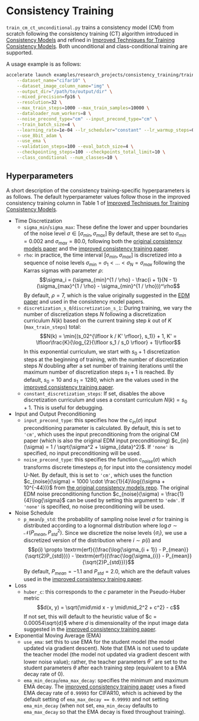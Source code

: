 # Consistency Training

`train_cm_ct_unconditional.py` trains a consistency model (CM) from scratch following the consistency training (CT) algorithm introduced in [Consistency Models](https://huggingface.co/papers/2303.01469) and refined in [Improved Techniques for Training Consistency Models](https://huggingface.co/papers/2310.14189). Both unconditional and class-conditional training are supported.

A usage example is as follows:

```bash
accelerate launch examples/research_projects/consistency_training/train_cm_ct_unconditional.py \
    --dataset_name="cifar10" \
    --dataset_image_column_name="img" \
    --output_dir="/path/to/output/dir" \
    --mixed_precision=fp16 \
    --resolution=32 \
    --max_train_steps=1000 --max_train_samples=10000 \
    --dataloader_num_workers=8 \
    --noise_precond_type="cm" --input_precond_type="cm" \
    --train_batch_size=4 \
    --learning_rate=1e-04 --lr_scheduler="constant" --lr_warmup_steps=0 \
    --use_8bit_adam \
    --use_ema \
    --validation_steps=100 --eval_batch_size=4 \
    --checkpointing_steps=100 --checkpoints_total_limit=10 \
    --class_conditional --num_classes=10 \
```

## Hyperparameters

A short description of the consistency training-specific hyperparameters is as follows. The default hyperparameter values follow those in the improved consistency training column in Table 1 of [Improved Techniques for Training Consistency Models](https://arxiv.org/abs/2310.14189).

- Time Discretization
    - `sigma_min`/`sigma_max`: These define the lower and upper boundaries of the noise level $\sigma \in [\sigma_{min}, \sigma_{max}]$ By default, these are set to $\sigma_{min} = 0.002$ and $\sigma_{max} = 80.0$, following both the [original consistency models paper](https://arxiv.org/abs/2303.01469) and the [improved consistency training paper](https://arxiv.org/abs/2310.14189).
    - `rho`: in practice, the time interval $[\sigma_{min}, \sigma_{max}]$ is discretized into a sequence of noise levels $\sigma_{min} = \sigma_1 < \ldots < \sigma_{N} = \sigma_{max}$ following the Karras sigmas with parameter $\rho$:
    $$\sigma_i = (\sigma_{min}^{1 / \rho} - \frac{i + 1}{N - 1}(\sigma_{max}^{1 / \rho} - \sigma_{min}^{1 / \rho}))^\rho$$
    By default, $\rho = 7$, which is the value originally suggested in the [EDM paper](https://arxiv.org/abs/2206.00364) and used in the consistency model papers.
    - `discretization_s_0`/`discretization_s_1`: During training, we vary the number of discretization steps $N$ following a discretization curriculum $N(k)$ based on the current training step $k$ out of $K$ (`max_train_steps`) total:
    $$N(k) = \min{(s_02^{\lfloor k / K' \rfloor}, s_1)} + 1, K' = \lfloor\frac{K}{\log_{2}{\lfloor s_1 / s_0 \rfloor} + 1}\rfloor$$
    In this exponential curriculum, we start with $s_0 + 1$ discretization steps at the beginning of training, with the number of discretization steps $N$ doubling after a set number of training iterations until the maximum number of discretization steps $s_1 + 1$ is reached. By default, $s_0 = 10$ and $s_1 = 1280$, which are the values used in the [improved consistency training paper](https://arxiv.org/abs/2310.14189).
    - `constant_discretization_steps`: If set, disables the above discretization curriculum and uses a constant curriculum $N(k) = s_0 + 1$. This is useful for debugging.
- Input and Output Preconditioning
    - `input_precond_type`: this specifies how the $c_{in}(\sigma)$ input preconditioning parameter is calculated. By default, this is set to `'cm'`, which uses the input preconditioning from the original CM paper (which is also the original EDM input preconditioning) $c_{in}(\sigma) = 1 / \sqrt{\sigma^2 + \sigma_{data}^2}$. If `'none'` is specified, no input preconditioning will be used.
    - `noise_precond_type`: this specifies the function $c_{noise}(\sigma)$ which transforms discrete timesteps $\sigma_i$ for input into the consistency model U-Net. By default, this is set to `'cm'`, which uses the function $c_{noise}(\sigma) = 1000 \cdot \frac{1}{4}\log{(\sigma + 10^{-44})}$ from [the original consistency models repo](https://github.com/openai/consistency_models/blob/e32b69ee436d518377db86fb2127a3972d0d8716/cm/karras_diffusion.py#L346). The original EDM noise preconditioning function $c_{noise}(\sigma) = \frac{1}{4}\log{\sigma}$ can be used by setting this argument to `'edm'`. If `'none'` is specified, no noise preconditioning will be used.
- Noise Schedule
    - `p_mean`/`p_std`: the probability of sampling noise level $\sigma$ for training is distributed according to a lognormal distribution where $\log{\sigma} \sim \mathcal{N}(P_{mean}, P_{std}^2)$. Since we discretize the noise levels $\{\sigma_i\}$, we use a discretized version of the distribution where $i \sim p(i)$ and
    $$p(i) \propto \textrm{erf}{(\frac{\log{\sigma_{i + 1}} - P_{mean}}{\sqrt{2}P_{std}})} - \textrm{erf}{(\frac{\log{\sigma_{i}} - P_{mean}}{\sqrt{2}P_{std}})}$$
    By default, $P_{mean} = -1.1$ and $P_{std} = 2.0$, which are the default values used in the [improved consistency training paper](https://arxiv.org/abs/2310.14189).
- Loss
    - `huber_c`: this corresponds to the $c$ parameter in the Pseudo-Huber metric
    $$d(x, y) = \sqrt{\mid\mid x - y \mid\mid_2^2 + c^2} - c$$
    If not set, this will default to the heuristic value of $c = 0.00054\sqrt{d}$ where $d$ is dimensionality of the input image data suggested in the [improved consistency training paper](https://arxiv.org/abs/2310.14189).
- Exponential Moving Average (EMA)
    - `use_ema`: set this to use EMA for the student model (the model updated via gradient descent). Note that EMA is not used to update the teacher model (the model not updated via gradient descent with lower noise value); rather, the teacher parameters $\theta^-$ are set to the student parameters $\theta$ after each training step (equivalent to a EMA decay rate of 0).
    - `ema_min_decay`/`ema_max_decay`: specifies the minimum and maximum EMA decay. The [improved consistency training paper](https://arxiv.org/abs/2310.14189) uses a fixed EMA decay rate of `0.99993` for CIFAR10, which is achieved by the default setting of `ema_max_decay == 0.99993` and not setting `ema_min_decay` (when not set, `ema_min_decay` defaults to `ema_max_decay` so that the EMA decay is fixed throughout training).
